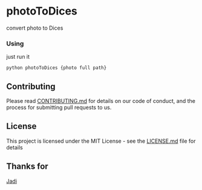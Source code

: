 # photoToDices

convert photo to Dices

### Using

just run it 
```
python photoToDices {photo full path}
```

## Contributing

Please read [CONTRIBUTING.md](https://gist.github.com/PurpleBooth/b24679402957c63ec426) for details on our code of conduct, and the process for submitting pull requests to us.

## License

This project is licensed under the MIT License - see the [LICENSE.md](LICENSE.md) file for details
## Thanks for

[Jadi](https://gitlab.com/jadijadi) 



